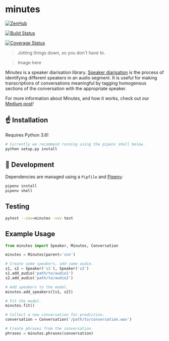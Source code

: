 # minutes

[![ZenHub](https://raw.githubusercontent.com/ZenHubIO/support/master/zenhub-badge.png)](https://zenhub.com)

[![Build Status](https://travis-ci.org/ubclaunchpad/minutes.svg?branch=master)](https://travis-ci.org/ubclaunchpad/minutes)

[![Coverage Status](https://coveralls.io/repos/github/ubclaunchpad/minutes/badge.svg)](https://coveralls.io/github/ubclaunchpad/minutes)

> Jotting things down, so you don't have to.

> Image here

Minutes is a speaker diarisation library. [Speaker diarisation](https://en.wikipedia.org/wiki/Speaker_diarisation) is the process
of identifying different speakers in an audio segment. It is useful for
making transcriptions of conversations meaningful by tagging homogenous
sections of the conversation with the appropriate speaker.

For more information about Minutes, and how it works, check out our [Medium
post](https://medium.com/ubc-launch-pad-software-engineering-blog/speaker-diarisation-using-transfer-learning-47ca1a1226f4)!


## :point_up: Installation

Requires Python 3.6!

```bash
# Currently we recommend running using the pipenv shell below.
python setup.py install
```

## :running: Development

Dependencies are managed using a `Pipfile` and [Pipenv](https://github.com/pypa/pipenv):

```bash
pipenv install
pipenv shell
```

## Testing

```bash
pytest --cov=minutes -vvv test
```

## Example Usage

```python
from minutes import Speaker, Minutes, Conversation

minutes = Minutes(parent='cnn')

# Create some speakers, add some audio.
s1, s2 = Speaker('s1'), Speaker('s2')
s1.add_audio('path/to/audio1')
s2.add_audio('path/to/audio2')

# Add speakers to the model.
minutes.add_speakers([s1, s2])

# Fit the model.
minutes.fit()

# Collect a new conversation for prediction.
conversation = Conversation('/path/to/conversation.wav')

# Create phrases from the conversation.
phrases = minutes.phrases(conversation)
```
